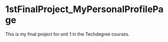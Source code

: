 # 1stFinalProject_MyPersonalProfilePage
 This is my final project for unit 1 in the Techdegree courses.
